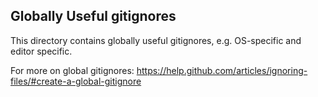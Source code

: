 ## Globally Useful gitignores

This directory contains globally useful gitignores,
e.g. OS-specific and editor specific.

For more on global gitignores:
<https://help.github.com/articles/ignoring-files/#create-a-global-gitignore>
